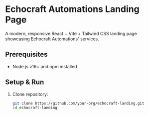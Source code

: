 # Echocraft Automations Landing Page

A modern, responsive React + Vite + Tailwind CSS landing page showcasing Echocraft Automations' services.

## Prerequisites
- Node.js v16+ and npm installed

## Setup & Run
1. Clone repository:
   ```bash
   git clone https://github.com/your-org/echocraft-landing.git
   cd echocraft-landing

